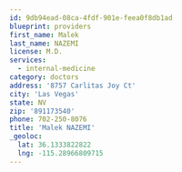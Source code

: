 ```yaml
---
id: 9db94ead-08ca-4fdf-901e-feea0f8db1ad
blueprint: providers
first_name: Malek
last_name: NAZEMI
license: M.D.
services:
  - internal-medicine
category: doctors
address: '8757 Carlitas Joy Ct'
city: 'Las Vegas'
state: NV
zip: '891173540'
phone: 702-250-8076
title: 'Malek NAZEMI'
_geoloc:
  lat: 36.1333822822
  lng: -115.28966809715
---
```

